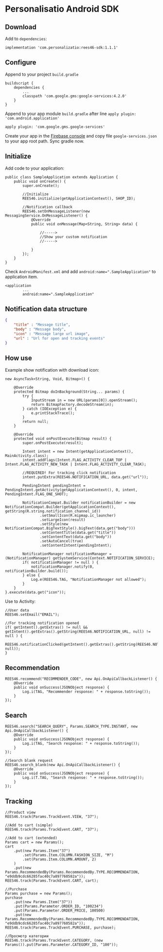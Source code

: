 
# Personalisatio Android SDK

## Download

Add to `dependencies`:

```
implementation 'com.personalizatio:rees46-sdk:1.1.1'
```

## Configure

Append to your project `build.gradle`

```
buildscript {
	dependencies {
		...
		classpath 'com.google.gms:google-services:4.2.0'
	}
}
```

Append to your app module `build.gradle` after line `apply plugin: 'com.android.application'`

```
apply plugin: 'com.google.gms.google-services'
```

Create your app in the [Firebase console](https://console.firebase.google.com/u/0/) and copy file `google-services.json` to your app root path. Sync gradle now.

## Initialize

Add code to your application:

```
public class SampleApplication extends Application {
	public void onCreate() {
		super.onCreate();
		
		//Initialize
		REES46.initialize(getApplicationContext(), SHOP_ID);
		
		//Notification callback
		REES46.setOnMessageListener(new MessagingService.OnMessageListener() {
			@Override
			public void onMessage(Map<String, String> data) {
				
				//----->
				//Show your custom notification
				//----->
				
			}
		});
	}
}
```

Check `AndroidManifest.xml` and add `android:name=".SampleApplication"` to application item.

```
<application
		...
		android:name=".SampleApplication"
```

## Notification data structure

```json
{
	"title" : "Message title",
	"body" : "Message body",
	"icon" : "Message large url image",
	"url" : "Url for open and tracking events"
}
```
## How use

Example show notification with download icon:

```
new AsyncTask<String, Void, Bitmap>() {

	@Override
	protected Bitmap doInBackground(String... params) {
		try {
			InputStream in = new URL(params[0]).openStream();
			return BitmapFactory.decodeStream(in);
		} catch (IOException e) {
			e.printStackTrace();
		}
		return null;
	}

	@Override
	protected void onPostExecute(Bitmap result) {
		super.onPostExecute(result);

		Intent intent = new Intent(getApplicationContext(), MainActivity.class);
		intent.addFlags(Intent.FLAG_ACTIVITY_CLEAR_TOP | Intent.FLAG_ACTIVITY_NEW_TASK | Intent.FLAG_ACTIVITY_CLEAR_TASK);

		//REQUIRED! For tracking click notification
		intent.putExtra(REES46.NOTIFICATION_URL, data.get("url"));

		PendingIntent pendingIntent = PendingIntent.getActivity(getApplicationContext(), 0, intent, PendingIntent.FLAG_ONE_SHOT);

		NotificationCompat.Builder notificationBuilder = new NotificationCompat.Builder(getApplicationContext(), getString(R.string.notification_channel_id))
				.setSmallIcon(R.mipmap.ic_launcher)
				.setLargeIcon(result)
				.setStyle(new NotificationCompat.BigTextStyle().bigText(data.get("body")))
				.setContentTitle(data.get("title"))
				.setContentText(data.get("body"))
				.setAutoCancel(true)
				.setContentIntent(pendingIntent);

		NotificationManager notificationManager = (NotificationManager) getSystemService(Context.NOTIFICATION_SERVICE);
		if( notificationManager != null ) {
			notificationManager.notify(0, notificationBuilder.build());
		} else {
			Log.e(REES46.TAG, "NotificationManager not allowed");
		}
	}
}.execute(data.get("icon"));
```

Use to Activity:

```
//User data
REES46.setEmail("EMAIL");

//For tracking notification opened
if( getIntent().getExtras() != null && getIntent().getExtras().getString(REES46.NOTIFICATION_URL, null) != null ) {
	REES46.notificationClicked(getIntent().getExtras().getString(REES46.NOTIFICATION_URL, null));
}
```

## Recommendation

```
REES46.recommend("RECOMMENDER_CODE", new Api.OnApiCallbackListener() {
    @Override
    public void onSuccess(JSONObject response) {
        Log.i(TAG, "Recommender response: " + response.toString());
    }
});
```

## Search

```
REES46.search("SEARCH_QUERY", Params.SEARCH_TYPE.INSTANT, new Api.OnApiCallbackListener() {
    @Override
    public void onSuccess(JSONObject response) {
        Log.i(TAG, "Search response: " + response.toString());
    }
});

//Search blank request
REES46.search_blank(new Api.OnApiCallbackListener() {
    @Override
    public void onSuccess(JSONObject response) {
        Log.i(T.TAG, "Search response: " + response.toString());
    }
});
```

## Tracking

```
//Product view
REES46.track(Params.TrackEvent.VIEW, "37");

//Add to cart (simple)
REES46.track(Params.TrackEvent.CART, "37");

//Add to cart (extended)
Params cart = new Params();
cart
	.put(new Params.Item("37")
		.set(Params.Item.COLUMN.FASHION_SIZE, "M")
		.set(Params.Item.COLUMN.AMOUNT, 2)
	)
	.put(new Params.RecommendedBy(Params.RecommendedBy.TYPE.RECOMMENDATION, "e9ddb9cdc66285fac40c7a897760582a"));
REES46.track(Params.TrackEvent.CART, cart);

//Purchase
Params purchase = new Params();
purchase
	.put(new Params.Item("37"))
	.put(Params.Parameter.ORDER_ID, "100234")
	.put(Params.Parameter.ORDER_PRICE, 100500)
	.put(new Params.RecommendedBy(Params.RecommendedBy.TYPE.RECOMMENDATION, "e9ddb9cdc66285fac40c7a897760582a"));
REES46.track(Params.TrackEvent.PURCHASE, purchase);

//Просмотр категории
REES46.track(Params.TrackEvent.CATEGORY, (new Params()).put(Params.Parameter.CATEGORY_ID, "100"));
```